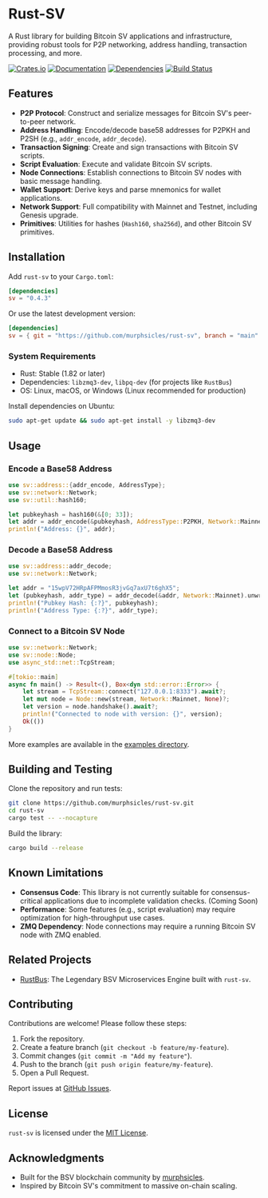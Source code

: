 # Rust-SV

A Rust library for building Bitcoin SV applications and infrastructure, providing robust tools for P2P networking, address handling, transaction processing, and more.

[![Crates.io](https://img.shields.io/crates/v/sv.svg)](https://crates.io/crates/sv)
[![Documentation](https://docs.rs/sv/badge.svg)](https://docs.rs/sv/)
[![Dependencies](https://deps.rs/repo/github/murphsicles/rust-sv/status.svg)](https://deps.rs/repo/github/murphsicles/rust-sv)
[![Build Status](https://github.com/murphsicles/rust-sv/actions/workflows/rust.yml/badge.svg)](https://github.com/murphsicles/rust-sv/actions)

## Features

- **P2P Protocol**: Construct and serialize messages for Bitcoin SV's peer-to-peer network.
- **Address Handling**: Encode/decode base58 addresses for P2PKH and P2SH (e.g., `addr_encode`, `addr_decode`).
- **Transaction Signing**: Create and sign transactions with Bitcoin SV scripts.
- **Script Evaluation**: Execute and validate Bitcoin SV scripts.
- **Node Connections**: Establish connections to Bitcoin SV nodes with basic message handling.
- **Wallet Support**: Derive keys and parse mnemonics for wallet applications.
- **Network Support**: Full compatibility with Mainnet and Testnet, including Genesis upgrade.
- **Primitives**: Utilities for hashes (`Hash160`, `sha256d`), and other Bitcoin SV primitives.

## Installation

Add `rust-sv` to your `Cargo.toml`:

```toml
[dependencies]
sv = "0.4.3"
```

Or use the latest development version:

```toml
[dependencies]
sv = { git = "https://github.com/murphsicles/rust-sv", branch = "main" }
```

### System Requirements

- Rust: Stable (1.82 or later)
- Dependencies: `libzmq3-dev`, `libpq-dev` (for projects like `RustBus`)
- OS: Linux, macOS, or Windows (Linux recommended for production)

Install dependencies on Ubuntu:

```bash
sudo apt-get update && sudo apt-get install -y libzmq3-dev
```

## Usage

### Encode a Base58 Address

```rust
use sv::address::{addr_encode, AddressType};
use sv::network::Network;
use sv::util::hash160;

let pubkeyhash = hash160(&[0; 33]);
let addr = addr_encode(&pubkeyhash, AddressType::P2PKH, Network::Mainnet);
println!("Address: {}", addr);
```

### Decode a Base58 Address

```rust
use sv::address::addr_decode;
use sv::network::Network;

let addr = "15wpV72HRpAFPMmosR3jvGq7axU7t6ghX5";
let (pubkeyhash, addr_type) = addr_decode(&addr, Network::Mainnet).unwrap();
println!("Pubkey Hash: {:?}", pubkeyhash);
println!("Address Type: {:?}", addr_type);
```

### Connect to a Bitcoin SV Node

```rust
use sv::network::Network;
use sv::node::Node;
use async_std::net::TcpStream;

#[tokio::main]
async fn main() -> Result<(), Box<dyn std::error::Error>> {
    let stream = TcpStream::connect("127.0.0.1:8333").await?;
    let mut node = Node::new(stream, Network::Mainnet, None)?;
    let version = node.handshake().await?;
    println!("Connected to node with version: {}", version);
    Ok(())
}
```

More examples are available in the [examples directory](examples/).

## Building and Testing

Clone the repository and run tests:

```bash
git clone https://github.com/murphsicles/rust-sv.git
cd rust-sv
cargo test -- --nocapture
```

Build the library:

```bash
cargo build --release
```

## Known Limitations

- **Consensus Code**: This library is not currently suitable for consensus-critical applications due to incomplete validation checks. (Coming Soon)
- **Performance**: Some features (e.g., script evaluation) may require optimization for high-throughput use cases.
- **ZMQ Dependency**: Node connections may require a running Bitcoin SV node with ZMQ enabled.

## Related Projects

- [RustBus](https://github.com/murphsicles/RustBus): The Legendary BSV Microservices Engine built with `rust-sv`.

## Contributing

Contributions are welcome! Please follow these steps:

1. Fork the repository.
2. Create a feature branch (`git checkout -b feature/my-feature`).
3. Commit changes (`git commit -m "Add my feature"`).
4. Push to the branch (`git push origin feature/my-feature`).
5. Open a Pull Request.

Report issues at [GitHub Issues](https://github.com/murphsicles/rust-sv/issues).

## License

`rust-sv` is licensed under the [MIT License](LICENSE).

## Acknowledgments

- Built for the BSV blockchain community by [murphsicles](https://github.com/murphsicles).
- Inspired by Bitcoin SV's commitment to massive on-chain scaling.
